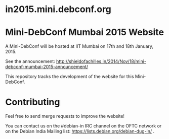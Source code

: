 in2015.mini.debconf.org
=======================

Mini-DebConf Mumbai 2015 Website
================================

A Mini-DebConf will be hosted at IIT Mumbai on 17th and 18th January, 2015.

See the announcement: http://shieldofachilles.in/2014/Nov/18/mini-debconf-mumbai-2015-announcement/

This repository tracks the development of the website for this Mini-DebConf.

Contributing
============

Feel free to send merge requests to improve the website!

You can contact us on the #debian-in IRC channel on the OFTC network or on the Debian India Mailing list: https://lists.debian.org/debian-dug-in/ .
